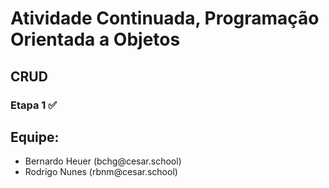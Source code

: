 # Atividade Continuada, Programação Orientada a Objetos


## CRUD

### Etapa 1 ✅

## Equipe:
<ul>
  <li>Bernardo Heuer (bchg@cesar.school)</li>
  <li>Rodrigo Nunes (rbnm@cesar.school)</li>
</ul>
